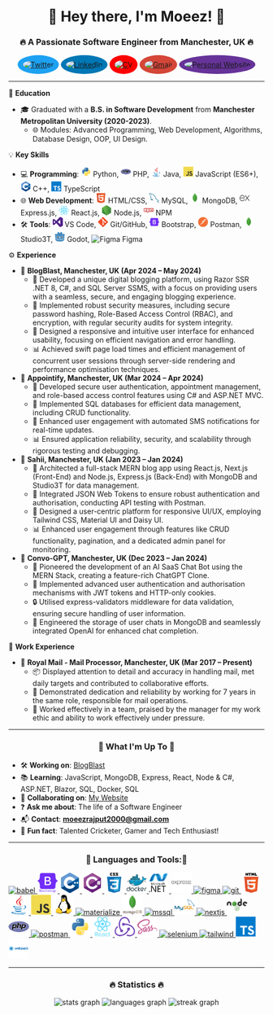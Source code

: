 <div align="center">
    <h1>👋 Hey there, I'm Moeez! 🚀</h1>
    <h3>🔥 A Passionate Software Engineer from Manchester, UK 🔥</h3>
   
</div>

<div align="center">
    <a href="https://twitter.com/moeezrajput10" target="_blank"><img src="https://img.icons8.com/color/48/000000/twitter.png" alt="Twitter" style="width: 50px; height: 50px; background-color: #1DA1F2; border-radius: 50%; padding: 10px;"></a>
    <a href="https://linkedin.com/in/moeezabdul/" target="_blank"><img src="https://img.icons8.com/color/48/000000/linkedin.png" alt="LinkedIn" style="width: 50px; height: 50px; background-color: #0077B5; border-radius: 50%; padding: 10px;"></a>
    <a href="https://1drv.ms/b/s!Akx4y8HSgYVPh4cVXRlCcZXBgRH_oQ?e=psqhX9" target="_blank"><img src="https://img.icons8.com/color/48/000000/resume.png" alt="CV" style="width: 50px; height: 50px; background-color: #FF0000; border-radius: 50%; padding: 10px;"></a>
    <a href="mailto:Moeezrajput2000@gmail.com" target="_blank"><img src="https://img.icons8.com/color/48/000000/gmail.png" alt="Gmail" style="width: 50px; height: 50px; background-color: #D44638; border-radius: 50%; padding: 10px;"></a>
    <a href="https://moeez-abdul.netlify.app/" target="_blank"><img src="https://img.icons8.com/color/48/000000/domain--v1.png" alt="Personal Website" style="width: 50px; height: 50px; background-color: #663399; border-radius: 50%; padding: 10px;"></a>
</div>

---

📘 **Education** 
- 🎓 Graduated with a **B.S. in Software Development** from **Manchester Metropolitan University (2020-2023)**.
  - 🌐 Modules: Advanced Programming, Web Development, Algorithms, Database Design, OOP, UI Design.

💡 **Key Skills** 
- 💻 **Programming**: <img src="https://raw.githubusercontent.com/devicons/devicon/master/icons/python/python-original.svg" alt="Python" height="20"> Python, <img src="https://raw.githubusercontent.com/devicons/devicon/master/icons/php/php-original.svg" alt="PHP" height="20"> PHP, <img src="https://raw.githubusercontent.com/devicons/devicon/master/icons/java/java-original.svg" alt="Java" height="20"> Java, <img src="https://raw.githubusercontent.com/devicons/devicon/master/icons/javascript/javascript-original.svg" alt="JavaScript" height="20"> JavaScript (ES6+), <img src="https://raw.githubusercontent.com/devicons/devicon/master/icons/cplusplus/cplusplus-original.svg" alt="C++" height="20"> C++, <img src="https://raw.githubusercontent.com/devicons/devicon/master/icons/typescript/typescript-original.svg" alt="TypeScript" height="20"> TypeScript
- 🌐 **Web Development**: <img src="https://raw.githubusercontent.com/devicons/devicon/master/icons/html5/html5-original.svg" alt="HTML5" height="20"> HTML/CSS, <img src="https://raw.githubusercontent.com/devicons/devicon/master/icons/mysql/mysql-original.svg" alt="MySQL" height="20"> MySQL, <img src="https://raw.githubusercontent.com/devicons/devicon/master/icons/mongodb/mongodb-original.svg" alt="MongoDB" height="20"> MongoDB, <img src="https://raw.githubusercontent.com/devicons/devicon/master/icons/express/express-original.svg" alt="Express.js" height="20"> Express.js, <img src="https://raw.githubusercontent.com/devicons/devicon/master/icons/react/react-original.svg" alt="React.js" height="20"> React.js, <img src="https://raw.githubusercontent.com/devicons/devicon/master/icons/nodejs/nodejs-original.svg" alt="Node.js" height="20"> Node.js, <img src="https://raw.githubusercontent.com/devicons/devicon/master/icons/npm/npm-original-wordmark.svg" alt="NPM" height="20"> NPM
- 🛠 **Tools**: <img src="https://raw.githubusercontent.com/devicons/devicon/master/icons/visualstudio/visualstudio-plain.svg" alt="VS Code" height="20"> VS Code, <img src="https://raw.githubusercontent.com/devicons/devicon/master/icons/git/git-original.svg" alt="Git/GitHub" height="20"> Git/GitHub, <img src="https://raw.githubusercontent.com/devicons/devicon/master/icons/bootstrap/bootstrap-plain.svg" alt="Bootstrap" height="20"> Bootstrap, <img src="https://raw.githubusercontent.com/devicons/devicon/master/icons/postman/postman-original.svg" alt="Postman" height="20"> Postman, <img src="https://raw.githubusercontent.com/devicons/devicon/master/icons/mongodb/mongodb-original.svg" alt="Studio3T" height="20"> Studio3T, <img src="https://raw.githubusercontent.com/devicons/devicon/master/icons/godot/godot-original.svg" alt="Godot" height="20"> Godot, <img src="https://www.vectorlogo.zone/logos/figma/figma-icon.svg" alt="Figma" height="20"> Figma

⚙️ **Experience** 
- 📆 **BlogBlast, Manchester, UK (Apr 2024 – May 2024)**
  - 🚀 Developed a unique digital blogging platform, using Razor SSR .NET 8, C#, and SQL Server SSMS, with a focus on providing users with a seamless, secure, and engaging blogging experience.
  - 🔧 Implemented robust security measures, including secure password hashing, Role-Based Access Control (RBAC), and encryption, with regular security audits for system integrity.
  - 📱 Designed a responsive and intuitive user interface for enhanced usability, focusing on efficient navigation and error handling.
  - 📊 Achieved swift page load times and efficient management of concurrent user sessions through server-side rendering and performance optimisation techniques.
- 📆 **Appointify, Manchester, UK (Mar 2024 – Apr 2024)**
  - 🚀 Developed secure user authentication, appointment management, and role-based access control features using C# and ASP.NET MVC.
  - 🔧 Implemented SQL databases for efficient data management, including CRUD functionality.
  - 📱 Enhanced user engagement with automated SMS notifications for real-time updates.
  - 📊 Ensured application reliability, security, and scalability through rigorous testing and debugging.
- 📆 **Sahii, Manchester, UK (Jan 2023 – Jan 2024)**
  - 🚀 Architected a full-stack MERN blog app using React.js, Next.js (Front-End) and Node.js, Express.js (Back-End) with MongoDB and Studio3T for data management.
  - 🔧 Integrated JSON Web Tokens to ensure robust authentication and authorisation, conducting API testing with Postman.
  - 📱 Designed a user-centric platform for responsive UI/UX, employing Tailwind CSS, Material UI and Daisy UI.
  - 📊 Enhanced user engagement through features like CRUD functionality, pagination, and a dedicated admin panel for monitoring.
- 🤖 **Convo-GPT, Manchester, UK (Dec 2023 – Jan 2024)**
  - 🚀 Pioneered the development of an AI SaaS Chat Bot using the MERN Stack, creating a feature-rich ChatGPT Clone.
  - 🔧 Implemented advanced user authentication and authorisation mechanisms with JWT tokens and HTTP-only cookies.
  - 🔒 Utilised express-validators middleware for data validation, ensuring secure handling of user information.
  - 🎨 Engineered the storage of user chats in MongoDB and seamlessly integrated OpenAI for enhanced chat completion.

🏢 **Work Experience** 
- 📮 **Royal Mail - Mail Processor, Manchester, UK (Mar 2017 – Present)**
  - 📦 Displayed attention to detail and accuracy in handling mail, met daily targets and contributed to collaborative efforts.
  - 💼 Demonstrated dedication and reliability by working for 7 years in the same role, responsible for mail operations.
  - 👥 Worked effectively in a team, praised by the manager for my work ethic and ability to work effectively under pressure.

---

<div align="center">
    <h3>🌟 What I'm Up To 🌟</h3>
</div>

- 🛠 **Working on**: [BlogBlast](https://github.com/Mo-Gamer-2000/BlogBlastApp)
- 📚 **Learning**: JavaScript, MongoDB, Express, React, Node & C#, ASP.NET, Blazor, SQL, Docker, SQL
- 🤝 **Collaborating on**: [My Website](https://moeez-abdul.netlify.app/)
- ❓ **Ask me about**: The life of a Software Engineer
- 📬 **Contact**: **moeezrajput2000@gmail.com**
- 🏏 **Fun fact**: Talented Cricketer, Gamer and Tech Enthusiast!

---

<h3 align="center">🔧 Languages and Tools:🔧</h3>
<p align="left"> <a href="https://babeljs.io/" target="_blank" rel="noreferrer"> <img src="https://www.vectorlogo.zone/logos/babeljs/babeljs-icon.svg" alt="babel" width="40" height="40"/> </a> <a href="https://getbootstrap.com" target="_blank" rel="noreferrer"> <img src="https://raw.githubusercontent.com/devicons/devicon/master/icons/bootstrap/bootstrap-plain-wordmark.svg" alt="bootstrap" width="40" height="40"/> </a> <a href="https://www.w3schools.com/cpp/" target="_blank" rel="noreferrer"> <img src="https://raw.githubusercontent.com/devicons/devicon/master/icons/cplusplus/cplusplus-original.svg" alt="cplusplus" width="40" height="40"/> </a> <a href="https://www.w3schools.com/cs/" target="_blank" rel="noreferrer"> <img src="https://raw.githubusercontent.com/devicons/devicon/master/icons/csharp/csharp-original.svg" alt="csharp" width="40" height="40"/> </a> <a href="https://www.w3schools.com/css/" target="_blank" rel="noreferrer"> <img src="https://raw.githubusercontent.com/devicons/devicon/master/icons/css3/css3-original-wordmark.svg" alt="css3" width="40" height="40"/> </a> <a href="https://www.docker.com/" target="_blank" rel="noreferrer"> <img src="https://raw.githubusercontent.com/devicons/devicon/master/icons/docker/docker-original-wordmark.svg" alt="docker" width="40" height="40"/> </a> <a href="https://dotnet.microsoft.com/" target="_blank" rel="noreferrer"> <img src="https://raw.githubusercontent.com/devicons/devicon/master/icons/dot-net/dot-net-original-wordmark.svg" alt="dotnet" width="40" height="40"/> </a> <a href="https://expressjs.com" target="_blank" rel="noreferrer"> <img src="https://raw.githubusercontent.com/devicons/devicon/master/icons/express/express-original-wordmark.svg" alt="express" width="40" height="40"/> </a> <a href="https://www.figma.com/" target="_blank" rel="noreferrer"> <img src="https://www.vectorlogo.zone/logos/figma/figma-icon.svg" alt="figma" width="40" height="40"/> </a> <a href="https://git-scm.com/" target="_blank" rel="noreferrer"> <img src="https://www.vectorlogo.zone/logos/git-scm/git-scm-icon.svg" alt="git" width="40" height="40"/> </a> <a href="https://www.w3.org/html/" target="_blank" rel="noreferrer"> <img src="https://raw.githubusercontent.com/devicons/devicon/master/icons/html5/html5-original-wordmark.svg" alt="html5" width="40" height="40"/> </a> <a href="https://www.java.com" target="_blank" rel="noreferrer"> <img src="https://raw.githubusercontent.com/devicons/devicon/master/icons/java/java-original.svg" alt="java" width="40" height="40"/> </a> <a href="https://developer.mozilla.org/en-US/docs/Web/JavaScript" target="_blank" rel="noreferrer"> <img src="https://raw.githubusercontent.com/devicons/devicon/master/icons/javascript/javascript-original.svg" alt="javascript" width="40" height="40"/> </a> <a href="https://www.linux.org/" target="_blank" rel="noreferrer"> <img src="https://raw.githubusercontent.com/devicons/devicon/master/icons/linux/linux-original.svg" alt="linux" width="40" height="40"/> </a> <a href="https://materializecss.com/" target="_blank" rel="noreferrer"> <img src="https://raw.githubusercontent.com/prplx/svg-logos/5585531d45d294869c4eaab4d7cf2e9c167710a9/svg/materialize.svg" alt="materialize" width="40" height="40"/> </a> <a href="https://www.mongodb.com/" target="_blank" rel="noreferrer"> <img src="https://raw.githubusercontent.com/devicons/devicon/master/icons/mongodb/mongodb-original-wordmark.svg" alt="mongodb" width="40" height="40"/> </a> <a href="https://www.microsoft.com/en-us/sql-server" target="_blank" rel="noreferrer"> <img src="https://www.svgrepo.com/show/303229/microsoft-sql-server-logo.svg" alt="mssql" width="40" height="40"/> </a> <a href="https://www.mysql.com/" target="_blank" rel="noreferrer"> <img src="https://raw.githubusercontent.com/devicons/devicon/master/icons/mysql/mysql-original-wordmark.svg" alt="mysql" width="40" height="40"/> </a> <a href="https://nextjs.org/" target="_blank" rel="noreferrer"> <img src="https://cdn.worldvectorlogo.com/logos/nextjs-2.svg" alt="nextjs" width="40" height="40"/> </a> <a href="https://nodejs.org" target="_blank" rel="noreferrer"> <img src="https://raw.githubusercontent.com/devicons/devicon/master/icons/nodejs/nodejs-original-wordmark.svg" alt="nodejs" width="40" height="40"/> </a> <a href="https://www.php.net" target="_blank" rel="noreferrer"> <img src="https://raw.githubusercontent.com/devicons/devicon/master/icons/php/php-original.svg" alt="php" width="40" height="40"/> </a> <a href="https://postman.com" target="_blank" rel="noreferrer"> <img src="https://www.vectorlogo.zone/logos/getpostman/getpostman-icon.svg" alt="postman" width="40" height="40"/> </a> <a href="https://www.python.org" target="_blank" rel="noreferrer"> <img src="https://raw.githubusercontent.com/devicons/devicon/master/icons/python/python-original.svg" alt="python" width="40" height="40"/> </a> <a href="https://reactjs.org/" target="_blank" rel="noreferrer"> <img src="https://raw.githubusercontent.com/devicons/devicon/master/icons/react/react-original-wordmark.svg" alt="react" width="40" height="40"/> </a> <a href="https://redux.js.org" target="_blank" rel="noreferrer"> <img src="https://raw.githubusercontent.com/devicons/devicon/master/icons/redux/redux-original.svg" alt="redux" width="40" height="40"/> </a> <a href="https://sass-lang.com" target="_blank" rel="noreferrer"> <img src="https://raw.githubusercontent.com/devicons/devicon/master/icons/sass/sass-original.svg" alt="sass" width="40" height="40"/> </a> <a href="https://www.selenium.dev" target="_blank" rel="noreferrer"> <img src="https://raw.githubusercontent.com/detain/svg-logos/780f25886640cef088af994181646db2f6b1a3f8/svg/selenium-logo.svg" alt="selenium" width="40" height="40"/> </a> <a href="https://tailwindcss.com/" target="_blank" rel="noreferrer"> <img src="https://www.vectorlogo.zone/logos/tailwindcss/tailwindcss-icon.svg" alt="tailwind" width="40" height="40"/> </a> <a href="https://www.typescriptlang.org/" target="_blank" rel="noreferrer"> <img src="https://raw.githubusercontent.com/devicons/devicon/master/icons/typescript/typescript-original.svg" alt="typescript" width="40" height="40"/> </a> <a href="https://webpack.js.org" target="_blank" rel="noreferrer"> <img src="https://raw.githubusercontent.com/devicons/devicon/d00d0969292a6569d45b06d3f350f463a0107b0d/icons/webpack/webpack-original-wordmark.svg" alt="webpack" width="40" height="40"/> </a> </p>

---

<div align="center">
    <h3>🔥 Statistics 🔥</h3>
    <img src="https://github-readme-stats.vercel.app/api?username=Mo-Gamer-2000&hide_title=false&hide_rank=false&show_icons=true&include_all_commits=true&count_private=true&disable_animations=false&theme=dracula&locale=en&hide_border=false" height="150" alt="stats graph"  />
    <img src="https://github-readme-stats.vercel.app/api/top-langs?username=Mo-Gamer-2000&locale=en&hide_title=false&layout=compact&card_width=320&langs_count=5&theme=dracula&hide_border=false" height="150" alt="languages graph"  />
    <img src="https://github-readme-streak-stats.herokuapp.com/?user=Mo-Gamer-2000&theme=dark" height="150" alt="streak graph"  />
</div>
